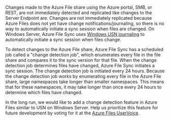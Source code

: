 Changes made to the Azure File share using the Azure portal, SMB, or REST, are not immediately detected and replicated like changes to the Server Endpoint are. Changes are not immediately replicated because Azure Files does not yet have change notifications/journaling, so there is no way to automatically initiate a sync session when files are changed. On Windows Server, Azure File Sync uses [Windows USN journaling](https://msdn.microsoft.com/library/windows/desktop/aa363798.aspx) to automatically initiate a sync session when files change.

To detect changes to the Azure File share, Azure File Sync has a scheduled job called a "change detection job", which enumerates every file in the file share and compares it to the sync version for that file. When the change detection job determines files have changed, Azure File Sync initiates a sync session. The change detection job is initiated every 24 hours. Because the change detection job works by enumerating every file in the Azure File share, large namespaces take longer than smaller namespaces. This means that for these namespaces, it may take longer than once every 24 hours to determine which files have changed. 

In the long run, we would like to add a change detection feature in Azure Files similar to USN on Windows Server. Help us prioritize this feature for future development by voting for it at the [Azure Files UserVoice](https://feedback.azure.com/forums/217298-storage/category/180670-files).